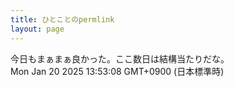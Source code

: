 ```yaml
---
title: ひとことのpermlink
layout: page
---
```

<div class="box" dt="1737348788336">
  今日もまぁまぁ良かった。ここ数日は結構当たりだな。
  <div class="content is-small">Mon Jan 20 2025 13:53:08 GMT+0900 (日本標準時)</div>
</div>